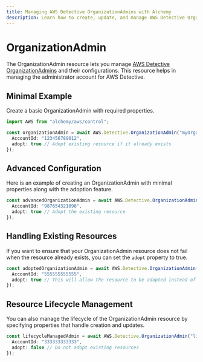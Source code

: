 ```yaml
---
title: Managing AWS Detective OrganizationAdmins with Alchemy
description: Learn how to create, update, and manage AWS Detective OrganizationAdmins using Alchemy Cloud Control.
---
```


# OrganizationAdmin

The OrganizationAdmin resource lets you manage [AWS Detective OrganizationAdmins](https://docs.aws.amazon.com/detective/latest/userguide/) and their configurations. This resource helps in managing the administrator account for AWS Detective.

## Minimal Example

Create a basic OrganizationAdmin with required properties.

```ts
import AWS from "alchemy/aws/control";

const organizationAdmin = await AWS.Detective.OrganizationAdmin("myOrganizationAdmin", {
  AccountId: "123456789012",
  adopt: true // Adopt existing resource if it already exists
});
```

## Advanced Configuration

Here is an example of creating an OrganizationAdmin with minimal properties along with the adoption feature.

```ts
const advancedOrganizationAdmin = await AWS.Detective.OrganizationAdmin("advancedOrgAdmin", {
  AccountId: "987654321098",
  adopt: true // Adopt the existing resource
});
```

## Handling Existing Resources

If you want to ensure that your OrganizationAdmin resource does not fail when the resource already exists, you can set the `adopt` property to true.

```ts
const adoptedOrganizationAdmin = await AWS.Detective.OrganizationAdmin("existingOrgAdmin", {
  AccountId: "555555555555",
  adopt: true // This will allow the resource to be adopted instead of failing
});
```

## Resource Lifecycle Management

You can also manage the lifecycle of the OrganizationAdmin resource by specifying properties that handle creation and updates.

```ts
const lifecycleManagedAdmin = await AWS.Detective.OrganizationAdmin("lifecycleOrgAdmin", {
  AccountId: "333333333333",
  adopt: false // Do not adopt existing resources
});
```
